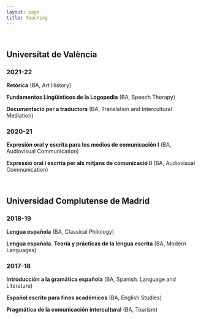 ```yaml
---
layout: page
title: Teaching
---
```


<br/>

## Universitat de València

### 2021-22

**Retòrica** (BA, Art History)

**Fundamentos Lingüísticos de la Logopedia** (BA, Speech Therapy)

**Documentació per a traductors** (BA, Translation and Intercultural Mediation)

### 2020-21

**Expresión oral y escrita para los medios de comunicación I** (BA, Audiovisual Communication)

**Expressió oral i escrita per als mitjans de comunicació II** (BA, Audiovisual Communication)

<br/>

## Universidad Complutense de Madrid

### 2018-19

**Lengua española** (BA, Classical Philology)

**Lengua española. Teoría y prácticas de la lengua escrita** (BA, Modern Languages)

### 2017-18 

**Introducción a la gramática española** (BA, Spanish: Language and Literature)

**Español escrito para fines académicos** (BA, English Studies)

**Pragmática de la comunicación intercultural** (BA, Tourism)

